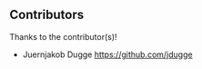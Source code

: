 Contributors
------------

Thanks to the contributor(s)!

- Juernjakob Dugge https://github.com/jdugge
